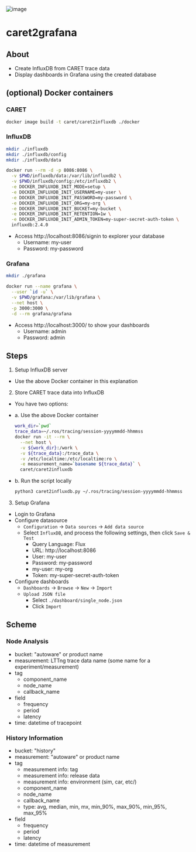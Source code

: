 ![image](https://user-images.githubusercontent.com/11009876/205484514-2ee95c3c-b371-4d95-ab15-e5bf84523dab.png)

# caret2grafana

## About

- Create InfluxDB from CARET trace data
- Display dashboards in Grafana using the created database

## (optional) Docker containers

### CARET

```sh
docker image build -t caret/caret2influxdb ./docker
```

### InfluxDB

```sh
mkdir ./influxdb
mkdir ./influxdb/config
mkdir ./influxdb/data

docker run --rm -d -p 8086:8086 \
  -v $PWD/influxdb/data:/var/lib/influxdb2 \
  -v $PWD/influxdb/config:/etc/influxdb2 \
  -e DOCKER_INFLUXDB_INIT_MODE=setup \
  -e DOCKER_INFLUXDB_INIT_USERNAME=my-user \
  -e DOCKER_INFLUXDB_INIT_PASSWORD=my-password \
  -e DOCKER_INFLUXDB_INIT_ORG=my-org \
  -e DOCKER_INFLUXDB_INIT_BUCKET=my-bucket \
  -e DOCKER_INFLUXDB_INIT_RETENTION=1w \
  -e DOCKER_INFLUXDB_INIT_ADMIN_TOKEN=my-super-secret-auth-token \
  influxdb:2.4.0
```

- Access http://localhost:8086/signin to explorer your database
  - Username: my-user
  - Password: my-password

### Grafana

```sh
mkdir ./grafana

docker run --name grafana \
  --user `id -u` \
  -v $PWD/grafana:/var/lib/grafana \
  --net host \
  -p 3000:3000 \
  -d --rm grafana/grafana
```

- Access http://localhost:3000/ to show your dashboards
  - Username: admin
  - Password: admin

## Steps

1. Setup InfluxDB server
  - Use the above Docker container in this explanation

2. Store CARET trace data into InfluxDB
  - You have two options:
  - a. Use the above Docker container

    ```sh
    work_dir=`pwd`
    trace_data=~/.ros/tracing/session-yyyymmdd-hhmmss
    docker run -it --rm \
      --net host \
      -v ${work_dir}:/work \
      -v ${trace_data}:/trace_data \
      -v /etc/localtime:/etc/localtime:ro \
      -e measurement_name=`basename ${trace_data}` \
      caret/caret2influxdb
    ```

  - b. Run the script locally

    ```sh
    python3 caret2influxdb.py ~/.ros/tracing/session-yyyymmdd-hhmmss
    ```

3. Setup Grafana
  - Login to Grafana
  - Configure datasource
    - `Configuration` -> `Data sources` -> `Add data source`
    - Select `InfluxDB`, and process the following settings, then click `Save & Test`
      - Query Language: Flux
      - URL: http://localhost:8086
      - User: my-user
      - Password: my-password
      - my-user: my-org
      - Token: my-super-secret-auth-token
  - Configure dashboards
    - `Dashboards` -> `Browse` -> `New` -> `Import`
    - `Upload JSON file`
      - Select  `./dashboard/single_node.json`
      - Click `Import`

## Scheme

### Node Analysis

- bucket: "autoware" or product name
- measurement: LTTng trace data name (some name for a experiment/measurement)
- tag
  - component_name
  - node_name
  - callback_name
- field
  - frequency
  - period
  - latency
- time: datetime of tracepoint

### History Information

- bucket: "history"
- measurement: "autoware" or product name
- tag
  - measurement info: tag
  - measurement info: release data
  - measurement info: environment (sim, car, etc/)
  - component_name
  - node_name
  - callback_name
  - type: avg, median, min, mx, min_90%, max_90%, min_95%, max_95%
- field
  - frequency
  - period
  - latency
- time: datetime of measurement
